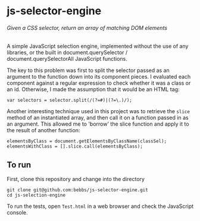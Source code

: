# js-selector-engine
###### Given a CSS selector, return an array of matching DOM elements

A simple JavaScript selection engine, implemented without the use of any libraries, or the built in document.querySelector / document.querySelectorAll JavaScript functions.

The key to this problem was first to split the selector passed as an argument to the function down into its component pieces. I evaluated each component against a regular expression to check whether it was a class or an id. Otherwise, I made the assumption that it would be an HTML tag:

```
var selectors = selector.split(/(?=#)|(?=\.)/);
```

Another interesting technique used in this project was to retrieve the `slice` method of an instantiated array, and then call it on a function passed in as an argument. This allowed me to 'borrow' the slice function and apply it to the result of another function:

```
elementsByClass = document.getElementsByClassName(classSel);
elementsWithClass = [].slice.call(elementsByClass);
``` 

## To run
First, clone this repository and change into the directory

```shell
git clone git@github.com:bebbs/js-selector-engine.git
cd js-selection-engine
```

To run the tests, open `Test.html` in a web browser and check the JavaScript console.

